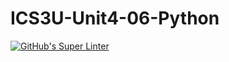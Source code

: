 # ICS3U-Unit4-06-Python

[![GitHub's Super Linter](https://github.com/trent-hodgins-01/ICS3U-Unit4-06-Pythonworkflows/GitHub's%20Super%20Linter/badge.svg)](https://github.com/trent-hodgins-01/ICS3U-Unit4-06-Python/actions)

